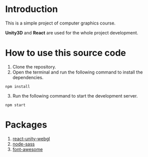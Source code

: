 # **Introduction**

This is a simple project of computer graphics course.

**Unity3D** and **React** are used for the whole project development.

# **How to use this source code**

1. Clone the repository.
2. Open the terminal and run the following command to install the dependencies.
```
npm install
```
3. Run the following command to start the development server.
```
npm start
```

# **Packages**

1. [react-unity-webgl](https://www.npmjs.com/package/react-unity-webgl)
2. [node-sass](https://www.npmjs.com/package/node-sass)
3. [font-awesome](https://www.npmjs.com/package/font-awesome)
